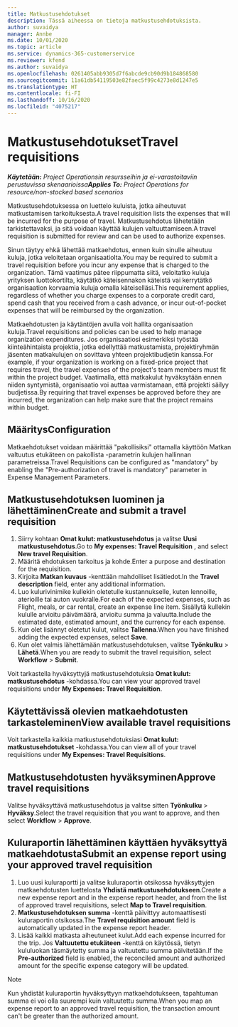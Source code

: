 ```yaml
---
title: Matkustusehdotukset
description: Tässä aiheessa on tietoja matkustusehdotuksista.
author: suvaidya
manager: Annbe
ms.date: 10/01/2020
ms.topic: article
ms.service: dynamics-365-customerservice
ms.reviewer: kfend
ms.author: suvaidya
ms.openlocfilehash: 0261405abb9305d7f6abcde9cb90d9b184868580
ms.sourcegitcommit: 11a61db54119503e82faec5f99c4273e8d1247e5
ms.translationtype: HT
ms.contentlocale: fi-FI
ms.lasthandoff: 10/16/2020
ms.locfileid: "4075217"
---
```

# <a name="travel-requisitions"></a><span data-ttu-id="37608-103">Matkustusehdotukset</span><span class="sxs-lookup"><span data-stu-id="37608-103">Travel requisitions</span></span>

<span data-ttu-id="37608-104">_**Käytetään:** Project Operationsin resursseihin ja ei-varastoitaviin perustuvissa skenaarioissa_</span><span class="sxs-lookup"><span data-stu-id="37608-104">_**Applies To:** Project Operations for resource/non-stocked based scenarios_</span></span>

<span data-ttu-id="37608-105">Matkustusehdotuksessa on luettelo kuluista, jotka aiheutuvat matkustamisen tarkoituksesta.</span><span class="sxs-lookup"><span data-stu-id="37608-105">A travel requisition lists the expenses that will be incurred for the purpose of travel.</span></span> <span data-ttu-id="37608-106">Matkustusehdotus lähetetään tarkistettavaksi, ja sitä voidaan käyttää kulujen valtuuttamiseen.</span><span class="sxs-lookup"><span data-stu-id="37608-106">A travel requisition is submitted for review and can be used to authorize expenses.</span></span>

<span data-ttu-id="37608-107">Sinun täytyy ehkä lähettää matkaehdotus, ennen kuin sinulle aiheutuu kuluja, jotka veloitetaan organisaatiolta.</span><span class="sxs-lookup"><span data-stu-id="37608-107">You may be required to submit a travel requisition before you incur any expense that is charged to the organization.</span></span> <span data-ttu-id="37608-108">Tämä vaatimus pätee riippumatta siitä, veloitatko kuluja yrityksen luottokortilta, käytätkö käteisennakon käteistä vai kerrytätkö organisaation korvaamia kuluja omalla käteiselläsi.</span><span class="sxs-lookup"><span data-stu-id="37608-108">This requirement applies, regardless of whether you charge expenses to a corporate credit card, spend cash that you received from a cash advance, or incur out-of-pocket expenses that will be reimbursed by the organization.</span></span>

<span data-ttu-id="37608-109">Matkaehdotusten ja käytäntöjen avulla voit hallita organisaation kuluja.</span><span class="sxs-lookup"><span data-stu-id="37608-109">Travel requisitions and policies can be used to help manage organization expenditures.</span></span> <span data-ttu-id="37608-110">Jos organisaatiosi esimerkiksi työstää kiinteähintaista projektia, jotka edellyttää matkustamista, projektiryhmän jäsenten matkakulujen on sovittava yhteen projektibudjetin kanssa.</span><span class="sxs-lookup"><span data-stu-id="37608-110">For example, if your organization is working on a fixed-price project that requires travel, the travel expenses of the project's team members must fit within the project budget.</span></span> <span data-ttu-id="37608-111">Vaatimalla, että matkakulut hyväksytään ennen niiden syntymistä, organisaatio voi auttaa varmistamaan, että projekti säilyy budjetissa.</span><span class="sxs-lookup"><span data-stu-id="37608-111">By requiring that travel expenses be approved before they are incurred, the organization can help make sure that the project remains within budget.</span></span>

## <a name="configuration"></a><span data-ttu-id="37608-112">Määritys</span><span class="sxs-lookup"><span data-stu-id="37608-112">Configuration</span></span> 

<span data-ttu-id="37608-113">Matkaehdotukset voidaan määrittää "pakollisiksi" ottamalla käyttöön Matkan valtuutus etukäteen on pakollista -parametrin kulujen hallinnan parametreissa.</span><span class="sxs-lookup"><span data-stu-id="37608-113">Travel Requisitions can be configured as "mandatory" by enabling the "Pre-authorization of travel is mandatory" parameter in Expense Management Parameters.</span></span> 

## <a name="create-and-submit-a-travel-requisition"></a><span data-ttu-id="37608-114">Matkustusehdotuksen luominen ja lähettäminen</span><span class="sxs-lookup"><span data-stu-id="37608-114">Create and submit a travel requisition</span></span>

1. <span data-ttu-id="37608-115">Siirry kohtaan **Omat kulut: matkustusehdotus** ja valitse **Uusi matkustusehdotus**.</span><span class="sxs-lookup"><span data-stu-id="37608-115">Go to **My expenses: Travel Requisition** , and select **New travel Requisition**.</span></span>
2. <span data-ttu-id="37608-116">Määritä ehdotuksen tarkoitus ja kohde.</span><span class="sxs-lookup"><span data-stu-id="37608-116">Enter a purpose and destination for the requisition.</span></span>
3. <span data-ttu-id="37608-117">Kirjoita **Matkan kuvaus** -kenttään mahdolliset lisätiedot.</span><span class="sxs-lookup"><span data-stu-id="37608-117">In the  **Travel description** field, enter any additional information.</span></span> 
4. <span data-ttu-id="37608-118">Luo kulurivinimike kullekin oletetulle kustannukselle, kuten lennoille, aterioille tai auton vuokralle.</span><span class="sxs-lookup"><span data-stu-id="37608-118">For each of the expected expenses, such as Flight, meals, or car rental, create an expense line item.</span></span> <span data-ttu-id="37608-119">Sisällytä kullekin kululle arvioitu päivämäärä, arvioitu summa ja valuutta.</span><span class="sxs-lookup"><span data-stu-id="37608-119">Include the estimated date, estimated amount, and the currency for each expense.</span></span> 
5. <span data-ttu-id="37608-120">Kun olet lisännyt oletetut kulut, valitse **Tallenna**.</span><span class="sxs-lookup"><span data-stu-id="37608-120">When you have finished adding the expected expenses, select **Save**.</span></span>
6. <span data-ttu-id="37608-121">Kun olet valmis lähettämään matkustusehdotuksen, valitse **Työnkulku** > **Lähetä**.</span><span class="sxs-lookup"><span data-stu-id="37608-121">When you are ready to submit the travel requisition, select **Workflow** > **Submit**.</span></span>

<span data-ttu-id="37608-122">Voit tarkastella hyväksyttyjä matkustusehdotuksia **Omat kulut: matkustusehdotus** -kohdassa.</span><span class="sxs-lookup"><span data-stu-id="37608-122">You can view your approved travel requisitions under **My Expenses: Travel Requisition**.</span></span> 

## <a name="view-available-travel-requisitions"></a><span data-ttu-id="37608-123">Käytettävissä olevien matkaehdotusten tarkasteleminen</span><span class="sxs-lookup"><span data-stu-id="37608-123">View available travel requisitions</span></span>

<span data-ttu-id="37608-124">Voit tarkastella kaikkia matkustusehdotuksiasi **Omat kulut: matkustusehdotukset** -kohdassa.</span><span class="sxs-lookup"><span data-stu-id="37608-124">You can view all of your travel requisitions under **My Expenses: Travel Requisitions**.</span></span>

## <a name="approve-travel-requisitions"></a><span data-ttu-id="37608-125">Matkustusehdotusten hyväksyminen</span><span class="sxs-lookup"><span data-stu-id="37608-125">Approve travel requisitions</span></span>

<span data-ttu-id="37608-126">Valitse hyväksyttävä matkustusehdotus ja valitse sitten **Työnkulku** > **Hyväksy**.</span><span class="sxs-lookup"><span data-stu-id="37608-126">Select the travel requisition that you want to approve, and then select **Workflow** > **Approve**.</span></span>  

## <a name="submit-an-expense-report-using-your-approved-travel-requisition"></a><span data-ttu-id="37608-127">Kuluraportin lähettäminen käyttäen hyväksyttyä matkaehdotusta</span><span class="sxs-lookup"><span data-stu-id="37608-127">Submit an expense report using your approved travel requisition</span></span>

1. <span data-ttu-id="37608-128">Luo uusi kuluraportti ja valitse kuluraportin otsikossa hyväksyttyjen matkaehdotusten luettelosta **Yhdistä matkustusehdotukseen**.</span><span class="sxs-lookup"><span data-stu-id="37608-128">Create a new expense report and in the expense report header, and from the list of approved travel requisitions, select **Map to Travel requisition**.</span></span>
2. <span data-ttu-id="37608-129">**Matkustusehdotuksen summa** -kenttä päivittyy automaattisesti kuluraportin otsikossa.</span><span class="sxs-lookup"><span data-stu-id="37608-129">The **Travel requisition amount** field is automatically updated in the expense report header.</span></span>
3. <span data-ttu-id="37608-130">Lisää kaikki matkasta aiheutuneet kulut.</span><span class="sxs-lookup"><span data-stu-id="37608-130">Add each expense incurred for the trip.</span></span> <span data-ttu-id="37608-131">Jos **Valtuutettu etukäteen** -kenttä on käytössä, tietyn kululuokan täsmäytetty summa ja valtuutettu summa päivitetään.</span><span class="sxs-lookup"><span data-stu-id="37608-131">If the **Pre-authorized** field is enabled, the reconciled amount and authorized amount for the specific expense category will be updated.</span></span>

> [!NOTE]
> <span data-ttu-id="37608-132">Kun yhdistät kuluraportin hyväksyttyyn matkaehdotukseen, tapahtuman summa ei voi olla suurempi kuin valtuutettu summa.</span><span class="sxs-lookup"><span data-stu-id="37608-132">When you map an expense report to an approved travel requisition, the transaction amount can't be greater than the authorized amount.</span></span> 
